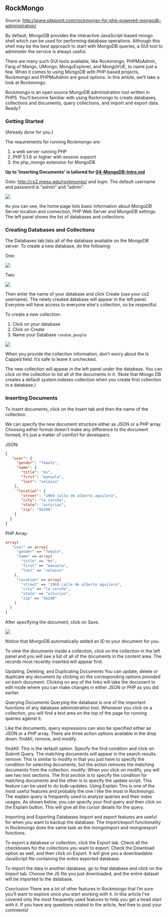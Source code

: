 ## RockMongo

Source: http://www.sitepoint.com/rockmongo-for-php-powered-mongodb-administration/

By default, MongoDB provides the interactive JavaScript-based mongo shell which can be used for performing database operations. Although this shell may be the best approach to start with MongoDB queries, a GUI tool to administer the service is always useful.

There are many such GUI tools available, like Rockmongo, PHPMoAdmin, Fang of Mango, UMongo, MongoExplorer, and MongoVUE, to name just a few. When it comes to using MongoDB with PHP-based projects, Rockmongo and PHPMoAdmin are good options. In this article, we’ll take a look at Rockmongo.

Rockmongo is an open source MongoDB administration tool written in PHP5. You’ll become familiar with using Rockmongo to create databases, collections and documents, query collections, and import and export data. Ready?

### Getting Started
(Already done for you.)

The requirements for running Rockmongo are:

1. a web server running PHP
2. PHP 5.1.6 or higher with session support
3. the php_mongo extension for MongoDB

__Up to 'Inserting Documents' is tailored for [04-MongoDB-Intro.md](https://github.com/rugbyprof/5303-Adv-Database/blob/master/04-MongoDB-Intro.md)__

Goto: http://cs2.mwsu.edu/rockmongo/ and login. The default username and password is “admin” and “admin”. 

![](https://s3.amazonaws.com/f.cl.ly/items/0e1c2u1R3u0f461E0a3M/rockmongo-01.png)

As you can see, the home page lists basic information about MongoDB Server location and connection, PHP Web Server and MongoDB settings. The left panel shows the list of databases and collections.

### Creating Databases and Collections

The Databases tab lists all of the database available on the MongoDB server. To create a new database, do the following:

One:

![](https://s3.amazonaws.com/f.cl.ly/items/3e2S0X3b0y4541061t11/createdb1.png)

Two:

![](https://s3.amazonaws.com/f.cl.ly/items/1o1n2R3V090z160z413U/createdb2.png)

Then enter the name of your database and click Create (use your cs2 username). The newly created database will appear in the left panel. Everyone will have access to everyone else's collection, so be respectful.

To create a new collection:

1. Click on your database
2. Click on Create
3. Name your Database `random_people`

![](https://s3.amazonaws.com/f.cl.ly/items/1V3F281d0v391a0e1m2L/create_collection.png)

When you provide the collection information, don’t worry about the Is Capped field. It’s safe to leave it unchecked.


The new collection will appear in the left panel under the database. You can click on the collection to list all of the documents in it. (Note that Mongo DB creates a default system.indexes collection when you create first collection in a database.)



### Inserting Documents
To insert documents, click on the Insert tab and then the name of the collection.

We can specify the new document structure either as JSON or a PHP array. Choosing either format doesn’t make any difference to the document formed, it’s just a matter of comfort for developers.

JSON:

```json
{
   "user": {
     "gender": "female",
     "name": {
       "title": "ms",
       "first": "manuela",
       "last": "velasco" 
    },
     "location": {
       "street": "1969 calle de alberto aguilera",
       "city": "la coruña",
       "state": "asturias",
       "zip": "56298" 
    } 
  } 
}
```

PHP Array:

```php
array(
   "user" => array(
     "gender" => "female",
     "name" => array(
       "title" => "ms",
       "first" => "manuela",
       "last" => "velasco" 
    ),
     "location" => array(
       "street" => "1969 calle de alberto aguilera",
       "city" => "la coruña",
       "state" => "asturias",
       "zip" => "56298" 
    )
  )
)
```

After specifying the document, click on Save. 

![](https://s3.amazonaws.com/f.cl.ly/items/1z2J1V3P1S1J120W2M35/mongoIDexample.png)

Notice that MongoDB automatically added an ID to your document for you.



To view the documents inside a collection, click on the collection in the left panel and you will see a list of all of the documents in the content area. The records most recently inserted will appear first.

Updating, Deleting, and Duplicating Documents
You can update, delete or duplicate any document by clicking on the corresponding options provided on each document. Clicking on any of the links will take the document to edit mode where you can make changes in either JSON or PHP as you did earlier.



Querying Documents
Querying the database is one of the important functions of any database administration tool. Whenever you click on a collection, you will find a text area on the top of the page for running queries against it.



Like the documents, query expressions can also be specified either as JSON or a PHP array. There are three action options available in the drop down: findAll, remove, and modify.

findAll: This is the default option. Specify the find condition and click on Submit Query. The matching documents will appear in the search results.
remove: This is similar to modify in that you just have to specify the condition for selecting documents, but the action removes the matching documents from the collection.
modify: When you click on modify, you will see two text sections. The first section is to specify the condition for matching documents and the other is to specify the update script. This feature can be used to do bulk-updates.
Using Explain
This is one of the most useful features and probably the one I like the most in Rockmongo. The explain query is frequently used to analyze queries and their index usages. As shown below, you can specify your find query and then click on the Explain button. This will give all the cursor details for the query.



Importing and Exporting Databases
Import and export features are useful for when you want to backup the database. The import/export functionality in Rockmongo does the same task as the mongoimport and mongoexport functions.

To export a database or collection, click the Export tab. Check all the checkboxes for the collections you want to export. Check the Download option as well, and then click on Export. It will give you a downloadable JavaScript file containing the entire exported database.



To import the data in another database, go to that database and click on the Import tab. Choose the JS file you just downloaded, and the entire dataset will be imported to the database.

Conclusion
There are a lot of other features in Rockmongo that I’m sure you’ll want to explore once you start working with it. In this article I’ve covered only the most frequently used features to help you get a head start with it. If you have any questions related to the article, feel free to post your comments!

